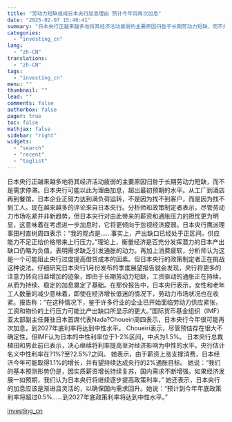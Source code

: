 ```yaml
---
title: "劳动力短缺或成日本央行加息理由 预计今年将再次加息"
date: "2025-02-07 15:40:41"
summary: "日本央行正越来越多地将其经济活动疲弱的主要原因归咎于长期劳动力短缺，而不是需求停滞。日本央行可能以此..."
categories:
  - "investing_cn"
lang:
  - "zh-CN"
translations:
  - "zh-CN"
tags:
  - "investing_cn"
menu: ""
thumbnail: ""
lead: ""
comments: false
authorbox: false
pager: true
toc: false
mathjax: false
sidebar: "right"
widgets:
  - "search"
  - "recent"
  - "taglist"
---
```


日本央行正越来越多地将其经济活动疲弱的主要原因归咎于长期劳动力短缺，而不是需求停滞。日本央行可能以此为理由加息，超出最初预期的水平。从工厂到酒店再到餐馆，日本企业正努力达到满负荷运转，不是因为找不到客户，而是因为找不到工人。现在越来越多的评论来自日本央行。分析师和政策制定者表示，尽管劳动力市场吃紧并非新趋势，但日本央行对由此带来的薪资和通胀压力的担忧更为明显，这意味着在考虑进一步加息时，它将更倾向于忽视经济疲弱。日本央行鹰派理事田村直树周四表示：“我的观点是……事实上，产出缺口已经处于正区间，供应能力不足正给价格带来上行压力。”理论上，衡量经济是否充分发挥潜力的日本产出缺口仍略为负值，表明需求缺乏引发通胀的动力。再加上消费疲软，分析师认为这是一个可能阻止央行过度提高借贷成本的因素。但日本央行的政策制定者正在挑战这种说法。仔细研究日本央行1月份发布的季度展望报告就会发现，央行将更多的注意力转向日益增加的迹象，即由于长期劳动力短缺，工资驱动的通胀正在持续，从而为持续、稳定的加息奠定了基础。在那份报告中，日本央行表示，女性和老年工人数量的减少意味着，即使在经济增长低迷的情况下，劳动力市场状况也在收紧。报告称：“在这种情况下，鉴于许多行业的企业已开始面临劳动力供应紧张，工资和物价的上行压力可能比产出缺口所显示的更大。”国际货币基金组织（IMF）亚太部副主任兼驻日本首席代表Nada?Choueiri周四表示，日本央行今年很可能再次加息，到2027年底利率将达到中性水平。 Choueiri表示，尽管预估存在很大不确定性，但IMF认为日本的中性利率位于1-2%区间，中点为1.5%。 日本央行总裁植田和男此前已表示，决心继续将利率提高至对经济影响为中性的水平。央行估计名义中性利率在?1%?至?2.5%?之间。 她表示，由于薪资上涨支撑消费，日本经济今年可能取得1.1%的增长，并有望持续达成央行的2%通胀目标。 她说：“我们的基本预测形势仍是，因实质薪资增长持续复苏，国内需求不断增强。如果经济发展一如预期，我们认为日本央行将继续逐步提高政策利率，” 她还表示，日本央行的加息应该是渐进且灵活的，以确保国内需求回升。她说：“预计到今年年底政策利率将超过0.5%......到2027年底政策利率将达到中性水平。”

[investing_cn](https://cn.investing.com/news/forex-news/article-2661910)
